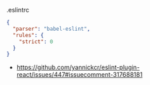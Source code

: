 .eslintrc

```json
{
  "parser": "babel-eslint",
  "rules": {
    "strict": 0
  }
}
```

- https://github.com/yannickcr/eslint-plugin-react/issues/447#issuecomment-317688181

